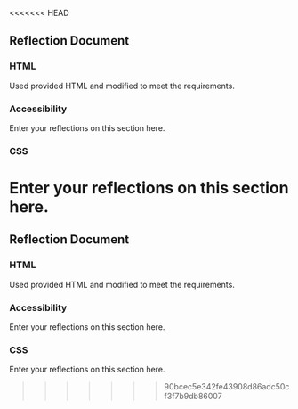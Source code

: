 <<<<<<< HEAD
## Reflection Document

### HTML

Used provided HTML and modified to meet the requirements.

### Accessibility

Enter your reflections on this section here.

### CSS

Enter your reflections on this section here.
=======
## Reflection Document

### HTML

Used provided HTML and modified to meet the requirements.

### Accessibility

Enter your reflections on this section here.

### CSS

Enter your reflections on this section here.
>>>>>>> 90bcec5e342fe43908d86adc50cf3f7b9db86007

